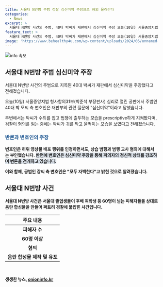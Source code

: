 ```yaml
---
title: 서울대 N번방 주범 검찰 심신미약 주장으로 혐의 물러간다
categories:
  - News
excerpt: >
  서울대 N번방 사건의 주범, 40대 박씨가 재판에서 심신미약 주장 오늘(10일) 서울중앙지법 형사합의31부(박준석 부장판사)에서 열린 공판에서, 주범인 40대 박씨는 심신미약 주장하며 법정에 출석했습니다. 박씨는 허위 영상물 배포는 인정하나, 상습 범행과 범행 교사 혐의는 부인했고, 공범 강씨는 자백했다고 전해졌습니다. 서울대 N번방은 서울대 졸업생들이 후배 여학생 등 60명이 넘는 피해자들을 상대로 음란 합성물을 제작, 유포한 사건입니다.
feature_text: >
  서울대 N번방 사건의 주범, 40대 박씨가 재판에서 심신미약 주장 오늘(10일) 서울중앙지법 형사합의31부(박준석 부장판사)에서 열린 공판에서, 주범인 40대 박씨는 심신미약 주장하며 법정에 출석했습니다. 박씨는 허위 영상물 배포는 인정하나, 상습 범행과 범행 교사 혐의는 부인했고, 공범 강씨는 자백했다고 전해졌습니다. 서울대 N번방은 서울대 졸업생들이 후배 여학생 등 60명이 넘는 피해자들을 상대로 음란 합성물을 제작, 유포한 사건입니다.
image: 'https://www.behealthy4u.com/wp-content/uploads/2024/06/unnamed-file.png'
---
```


<p><img src="https://www.behealthy4u.com/wp-content/uploads/2024/06/unnamed-file.png" alt="info 속보" /></p>

<h2 data-ke-size="size26">서울대 N번방 주범 심신미약 주장</h2>

<p>서울대 N번방 사건의 주범으로 지목된 40대 박씨가 재판에서 심신미약을 주장했다고 전해졌습니다. </p>

<p data-ke-size="size16">오늘(10일) 서울중앙지법 형사합의31부(박준석 부장판사) 심리로 열린 공판에서 주범인 40대 박 모씨 측 변호인은 재판부의 관련 질문에 "심신미약"이라고 답했습니다.</p>

<p>주변에서는 박씨가 수의를 입고 법정에 출두하는 모습을 prescriptive하게 지켜봤다며, 검찰이 혐의를 읽는 중에는 박씨가 귀를 막고 울먹이는 모습을 보였다고 전해졌습니다.</p>

<h3><b><span style="color: #1a5490;">반론과 변호인의 주장</span><b></h3>

<p>변호인은 허위 영상물 배포 행위를 인정하면서도, 상습 범행과 범행 교사 혐의에 대해서는 부인했습니다. <b><span style="background-color: #21538527;">반면에 변호인은 심신미약 주장을 통해 피의자의 정신적 상태를 강조하며 변론을 전개하고 있습니다.</span></b></p>

<p>이와 함께, 공범인 강씨 측 변호인은 "모두 자백한다"고 밝힌 것으로 알려졌습니다.</p>

<h2 data-ke-size="size26">서울대 N번방 사건</h2>

<p>서울대 N번방 사건은 서울대 졸업생들이 후배 여학생 등 60명이 넘는 피해자들을 상대로 음란 합성물을 만들어 퍼트려 경찰에 붙잡힌 사건입니다.</p>

<table>
    <thead>
        <tr>
            <th>주요 내용</th>
        </tr>
    </thead>
    <tbody>
        <tr>
            <td style="text-align: center; height: 17px;"><b>피해자 수</b></td>
        </tr>
        <tr>
            <td style="text-align: center; height: 17px;"><b>60명 이상</b></td>
        </tr>
        <tr>
            <td style="text-align: center; height: 17px;"><b>혐의</b></td>
        </tr>
        <tr>
            <td style="text-align: center; height: 17px;"><b>음란 합성물 제작 및 유포</b></td>
        </tr>
    </tbody>
</table>

<p data-ke-size="size16">&nbsp;</p>
생생한 뉴스, <a href="https://onioninfo.kr" rel="dofollow">onioninfo.kr</a>


